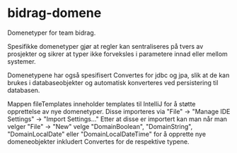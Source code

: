 # bidrag-domene
Domenetyper for team bidrag. 

Spesifikke domenetyper gjør at regler kan sentraliseres på tvers av prosjekter og sikrer 
at typer ikke forveksles i parametere innad eller mellom systemer.

Domenetypene har også spesifisert Convertes for jdbc og jpa, slik at de kan brukes i databaseobjekter og 
automatisk konverteres ved persistering til databasen.

Mappen fileTemplates inneholder templates til IntelliJ for å støtte opprettelse av nye domenetyper. 
Disse importeres via "File" -> "Manage IDE Settings" -> "Import Settings..."
Etter at disse er importert kan man når man velger "File" -> "New" velge  "DomainBoolean", "DomainString", "DomainLocalDate" 
eller "DomainLocalDateTime" for å opprette nye domeneobjekter inkludert Convertes for de respektive typene.